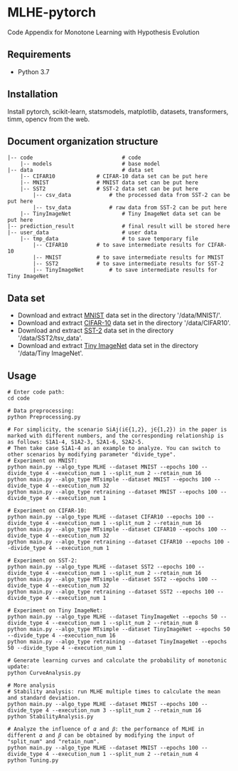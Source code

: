 # MLHE-pytorch
Code Appendix for Monotone Learning with Hypothesis Evolution

## Requirements
- Python 3.7

## Installation
Install pytorch, scikit-learn, statsmodels, matplotlib, datasets, transformers, timm, opencv from the web.


## Document organization structure
```
|-- code                			# code
	|-- models          			# base model
|-- data                			# data set
	|-- CIFAR10				# CIFAR-10 data set can be put here
	|-- MNIST				# MNIST data set can be put here
	|-- SST2				# SST-2 data set can be put here
		|-- csv_data      		# the processed data from SST-2 can be put here
		|-- tsv_data      		# raw data from SST-2 can be put here
	|-- TinyImageNet				# Tiny ImageNet data set can be put here
|-- prediction_result				# final result will be stored here
|-- user_data           			# user data
	|-- tmp_data        			# to save temporary file
		|-- CIFAR10			# to save intermediate results for CIFAR-10
		|-- MNIST			# to save intermediate results for MNIST
		|-- SST2			# to save intermediate results for SST-2
		|-- TinyImageNet		# to save intermediate results for Tiny ImageNet
```

## Data set
* Download and extract [MNIST](http://yann.lecun.com/exdb/mnist/) data set in the directory '/data/MNIST/'.
* Download and extract [CIFAR-10](http://www.cs.toronto.edu/~kriz/cifar.html) data set in the directory '/data/CIFAR10'.
* Download and extract [SST-2](https://gluebenchmark.com/tasks) data set in the directory '/data/SST2/tsv_data'.
* Download and extract [Tiny ImageNet](http://cs231n.stanford.edu/tiny-imagenet-200.zip) data set in the directory '/data/Tiny ImageNet'.

## Usage
```
# Enter code path:
cd code

# Data preprocessing:
python Preprocessing.py

# For simplicity, the scenario SiAj(i∈{1,2}, j∈{1,2}) in the paper is marked with different numbers, and the corresponding relationship is as follows: S1A1-4, S1A2-3, S2A1-6, S2A2-5. 
# Then take case S1A1-4 as an example to analyze. You can switch to other scenarios by modifying parameter "divide_type".
# Experiment on MNIST:
python main.py --algo_type MLHE --dataset MNIST --epochs 100 --divide_type 4 --execution_num 1 --split_num 2 --retain_num 16
python main.py --algo_type MTsimple --dataset MNIST --epochs 100 --divide_type 4 --execution_num 32
python main.py --algo_type retraining --dataset MNIST --epochs 100 --divide_type 4 --execution_num 1

# Experiment on CIFAR-10:
python main.py --algo_type MLHE --dataset CIFAR10 --epochs 100 --divide_type 4 --execution_num 1 --split_num 2 --retain_num 16
python main.py --algo_type MTsimple --dataset CIFAR10 --epochs 100 --divide_type 4 --execution_num 32
python main.py --algo_type retraining --dataset CIFAR10 --epochs 100 --divide_type 4 --execution_num 1

# Experiment on SST-2:
python main.py --algo_type MLHE --dataset SST2 --epochs 100 --divide_type 4 --execution_num 1 --split_num 2 --retain_num 16
python main.py --algo_type MTsimple --dataset SST2 --epochs 100 --divide_type 4 --execution_num 32
python main.py --algo_type retraining --dataset SST2 --epochs 100 --divide_type 4 --execution_num 1

# Experiment on Tiny ImageNet:
python main.py --algo_type MLHE --dataset TinyImageNet --epochs 50 --divide_type 4 --execution_num 1 --split_num 2 --retain_num 8
python main.py --algo_type MTsimple --dataset TinyImageNet --epochs 50 --divide_type 4 --execution_num 16
python main.py --algo_type retraining --dataset TinyImageNet --epochs 50 --divide_type 4 --execution_num 1

# Generate learning curves and calculate the probability of monotonic update:
python CurveAnalysis.py

# More analysis
# Stability analysis: run MLHE multiple times to calculate the mean and standard deviation.
python main.py --algo_type MLHE --dataset MNIST --epochs 100 --divide_type 4 --execution_num 3 --split_num 2 --retain_num 16
python StabilityAnalysis.py

# Analyze the influence of 𝛼 and 𝛽: the performance of MLHE in different 𝛼 and 𝛽 can be obtained by modifying the input of "split_num" and "retain_num". 
python main.py --algo_type MLHE --dataset MNIST --epochs 100 --divide_type 4 --execution_num 1 --split_num 2 --retain_num 4
python Tuning.py
```
